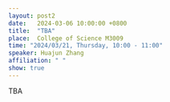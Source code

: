 ```yaml
---
layout: post2
date:   2024-03-06 10:00:00 +0800
title:  "TBA"
place:  College of Science M3009
time: "2024/03/21, Thursday, 10:00 - 11:00"
speaker: Huajun Zhang
affiliation: " "
show: true
---
```


TBA

